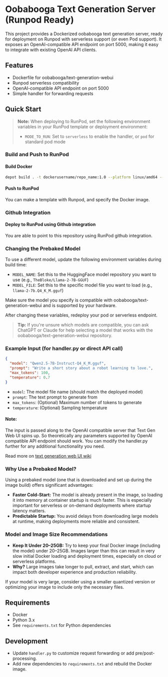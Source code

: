 # Oobabooga Text Generation Server (Runpod Ready)

This project provides a Dockerized oobabooga text generation server, ready for deployment on Runpod with serverless support (or even Pod support). It exposes an OpenAI-compatible API endpoint on port 5000, making it easy to integrate with existing OpenAI API clients.

## Features
- Dockerfile for oobabooga/text-generation-webui
- Runpod serverless compatibility
- OpenAI-compatible API endpoint on port 5000
- Simple handler for forwarding requests

## Quick Start

> **Note:** When deploying to RunPod, set the following environment variables in your RunPod template or deployment environment:
> - `MODE_TO_RUN`: Set to `serverless` to enable the handler, or `pod` for standard pod mode

### Build and Push to RunPod

#### Build Docker
```bash
depot build . -t dockerusername/repo_name:1.0 --platform linux/amd64 --push
```
#### Push to RunPod
You can make a template with Runpod, and specify the Docker image.

### Github Integration
#### Deploy to RunPod using Github integration
You are able to point to this repository using RunPod github integration.

### Changing the Prebaked Model

To use a different model, update the following environment variables during build time:

- `MODEL_NAME`: Set this to the HuggingFace model repository you want to use (e.g., `TheBloke/Llama-2-7B-GGUF`)
- `MODEL_FILE`: Set this to the specific model file you want to load (e.g., `llama-2-7b.Q4_K_M.gguf`)

Make sure the model you specify is compatible with oobabooga/text-generation-webui and is supported by your hardware.

After changing these variables, redeploy your pod or serverless endpoint.

> **Tip:** If you're unsure which models are compatible, you can ask ChatGPT or Claude for help selecting a model that works with the oobabooga/text-generation-webui repository.

### Example Input (for handler.py or direct API call)
```json
{
  "model": "Qwen2.5-7B-Instruct-Q4_K_M.gguf",
  "prompt": "Write a short story about a robot learning to love.",
  "max_tokens": 100,
  "temperature": 0.7
}
```

- `model`: The model file name (should match the deployed model)
- `prompt`: The text prompt to generate from
- `max_tokens`: (Optional) Maximum number of tokens to generate
- `temperature`: (Optional) Sampling temperature

#### Note:
The input is passed along to the OpenAI compatible server that Text Gen Web UI spins up. So theoretically any parameters supported by OpenAI compatible API endpoint should work. You can modify the handler.py further for any additional functionality you need.

Read more on [text generation web UI wiki](https://github.com/oobabooga/text-generation-webui/wiki/12-%E2%80%90-OpenAI-API)

### Why Use a Prebaked Model?

Using a prebaked model (one that is downloaded and set up during the image build) offers significant advantages:

- **Faster Cold-Start:** The model is already present in the image, so loading it into memory at container startup is much faster. This is especially important for serverless or on-demand deployments where startup latency matters.
- **Predictable Startup:** You avoid delays from downloading large models at runtime, making deployments more reliable and consistent.

### Model and Image Size Recommendations

- **Keep It Under 20–25GB:** Try to keep your final Docker image (including the model) under 20–25GB. Images larger than this can result in very slow initial Docker loading and deployment times, especially on cloud or serverless platforms.
- **Why?** Large images take longer to pull, extract, and start, which can impact both developer experience and production reliability.

If your model is very large, consider using a smaller quantized version or optimizing your image to include only the necessary files.

## Requirements
- Docker
- Python 3.x
- See `requirements.txt` for Python dependencies

## Development
- Update `handler.py` to customize request forwarding or add pre/post-processing.
- Add new dependencies to `requirements.txt` and rebuild the Docker image.
